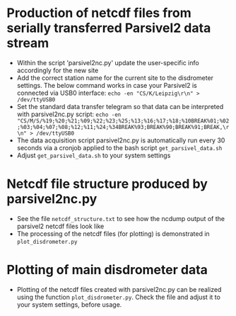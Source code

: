 # Production of netcdf files from serially transferred Parsivel2 data stream
- Within the script 'parsivel2nc.py' update the user-specific info accordingly for the new site
- Add the correct station name for the current site to the disdrometer settings. The below command works in case your Parsivel2 is connected via USB0 interface: `echo -en "CS/K/Leipzig\r\n" > /dev/ttyUSB0 `
- Set the standard data transfer telegram so that data can be interpreted with parsivel2nc.py script:
`echo -en "CS/M/S/%19;%20;%21;%09;%22;%23;%25;%13;%16;%17;%18;%10BREAK%01;%02;%03;%04;%07;%08;%12;%11;%24;%34BREAK%93;BREAK%90;BREAK%91;BREAK,\r\n" > /dev/ttyUSB0`
- The data acquisition script parsivel2nc.py is automatically run every 30 seconds via a cronjob applied to the bash script  `get_parsivel_data.sh`
- Adjust `get_parsivel_data.sh` to your system settings 
 
# Netcdf file structure produced by parsivel2nc.py
- See the file `netcdf_structure.txt` to see how the ncdump output of the parsivel2 netcdf files look like
- The processing of the netcdf files (for plotting) is demonstrated in `plot_disdrometer.py`

# Plotting of main disdrometer data
- Plotting of the netcdf files created with parsivel2nc.py can be realized using the function `plot_disdrometer.py`. Check the file and adjust it to your system settings, before usage. 
